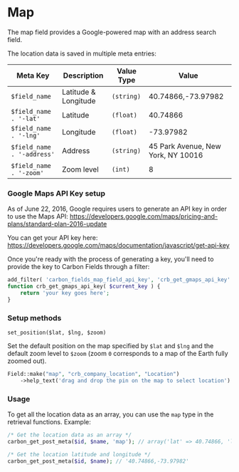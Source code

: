 # Map

The map field provides a Google-powered map with an address search field.

The location data is saved in multiple meta entries:

| Meta Key	                 | Description          | Value Type   | Value                              |
| -------------------------- | -------------------- | ------------ | ---------------------------------- |
| `$field_name`              | Latitude & Longitude | `(string)`   | 40.74866,-73.97982                 |
| `$field_name . '-lat'`     | Latitude             | `(float)`    | 40.74866                           |
| `$field_name . '-lng'`     | Longitude            | `(float)`    | -73.97982                          |
| `$field_name . '-address'` | Address              | `(string)`   | 45 Park Avenue, New York, NY 10016 |
| `$field_name . '-zoom'`    | Zoom level           | `(int)`      | 8                                  |

### Google Maps API Key setup

As of June 22, 2016, Google requires users to generate an API key in order to use the Maps API: <https://developers.google.com/maps/pricing-and-plans/standard-plan-2016-update>

You can get your API key here: https://developers.google.com/maps/documentation/javascript/get-api-key

Once you're ready with the process of generating a key, you'll need to provide the key to Carbon Fields through a filter:
```php
add_filter( 'carbon_fields_map_field_api_key', 'crb_get_gmaps_api_key' );
function crb_get_gmaps_api_key( $current_key ) {
	return 'your key goes here';
}
```


### Setup methods

`set_position($lat, $lng, $zoom)`

Set the default position on the map specified by `$lat` and `$lng` and the default zoom level to `$zoom` (zoom `0` corresponds to a map of the Earth fully zoomed out).

```php
Field::make("map", "crb_company_location", "Location")
	->help_text('drag and drop the pin on the map to select location')
```

### Usage

To get all the location data as an array, you can use the `map` type in the retrieval functions. Example:

```php
/* Get the location data as an array */
carbon_get_post_meta($id, $name, 'map'); // array('lat' => 40.74866, 'lng' => -73.97982, 'address' => '45 Park Avenue,  New York, NY 10016', 'zoom' => 8)

/* Get the location latitude and longitude */
carbon_get_post_meta($id, $name); // '40.74866,-73.97982'
```

